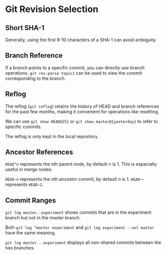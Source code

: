 # Git Revision Selection

## Short SHA-1

Generally, using the first 8-10 characters of a SHA-1 can avoid ambiguity.

## Branch Reference

If a branch points to a specific commit, you can directly use branch operations. `git rev-parse topic1` can be used to view the commit corresponding to the branch.

## Reflog

The reflog (`git reflog`) retains the history of HEAD and branch references for the past few months, making it convenient for operations like resetting.

We can use `git show HEAD@{5}` or `git show master@{yesterday}` to refer to specific commits.

The reflog is only kept in the local repository.

## Ancestor References

`HEAD^n` represents the nth parent node, by default n is 1. This is especially useful in merge nodes.

`HEAD~n` represents the nth ancestor commit, by default n is 1. `HEAD~~` represents `HEAD~2`.

## Commit Ranges

`git log master..experiment` shows commits that are in the experiment branch but not in the master branch.

Both `git log ^master experiment` and `git log experiment --not master` have the same meaning.

`git log master...experiment` displays all non-shared commits between the two branches.
